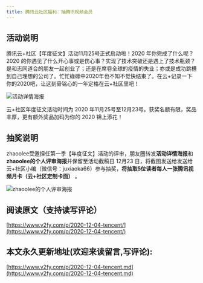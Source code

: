 ```yaml
---
title: 腾讯云社区福利：抽腾讯视频会员
---
```



## 活动说明

腾讯云+社区【年度征文】活动11月25号正式启动啦！2020 年你完成了什么呢？2020 的你遇见了什么开心事或是伤心事？实现了技术突破还是遇上了技术瓶颈？是和志同道合的朋友一起创业了；还是在席卷全球的疫情的失业；亦或是成功跳槽到自己理想的公司了。忙忙碌碌中2020年也不知不觉快结束了。在云+记录一下你的2020吧，让这刻骨铭心的一年定格在云+社区里吧！

![活动详情海报](https://www.v2fy.com/asset/0i/jikemiji/jikemiji-md/2020-12-04-tencent.assets/qingxi-7045554.jpeg)

云+社区年度征文活动时间为 2020 年11月25号至12月23号。获奖名额有限，奖品丰厚，更有额外奖品加码为你的 2020 锦上添花！


##  抽奖说明

zhaoolee受邀担任第一季【年度征文】活动的评审，朋友圈转发**活动详情海报**和**zhaoolee的个人评审海报**并保留至活动截稿日 12月23 日，将截图发送给发送给云+社区小编（微信号：juxiaoka66）参与抽奖，**将抽取5位读者每人一张腾讯视频月卡（云+社区定制卡面）** 。

![zhaoolee的个人评审海报](https://www.v2fy.com/asset/0i/jikemiji/jikemiji-md/2020-12-04-tencent.assets/zhaoolee.jpeg)




## 阅读原文（支持读写评论）

[https://www.v2fy.com/p/2020-12-04-tencent/](https://www.v2fy.com/p/2020-12-04-tencent/)


## 本文永久更新地址(欢迎来读留言,写评论):

[https://www.v2fy.com/p/2020-12-04-tencent.md](https://www.v2fy.com/p/2020-12-04-tencent.md)
